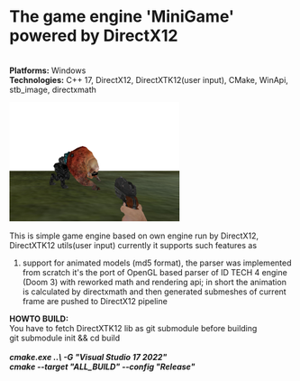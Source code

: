 <!DOCTYPE html>
<html>
<body>

<h1>The game engine 'MiniGame' powered by DirectX12</h1>
</br> <b>Platforms:</b> Windows
</br> <b>Technologies:</b> C++ 17, DirectX12, DirectXTK12(user input), CMake, WinApi, stb_image, directxmath
<p><img src="demo.png" width="60%" height="60%"></p>
<p>This is simple game engine based on own engine run by DirectX12, DirectXTK12 utils(user input)
currently it supports such features as
<ol>
  <li>support for animated models (md5 format), the parser was implemented from scratch it's the port of OpenGL based parser of ID TECH 4 engine (Doom 3) with reworked math and rendering api;
  in short the animation is calculated by directxmath and then generated submeshes of current frame are pushed to DirectX12 pipeline </li>
  </li>
</ol></p>
<p><b>HOWTO BUILD:</b>
</br>
You have to fetch DirectXTK12 lib as git submodule before building
</br>
git submodule init && cd build
</br>
</br>
<b><i>cmake.exe ..\ -G "Visual Studio 17 2022"</i></b>
</br>
<b><i>cmake --target "ALL_BUILD" --config "Release"</i></b>
</br>
</p>
</body>
</html>
